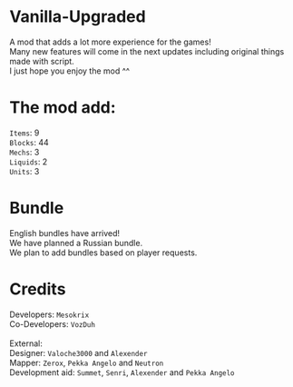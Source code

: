 # Vanilla-Upgraded
A mod that adds a lot more experience for the games!
<br>Many new features will come in the next updates including original things made with script.
<br>I just hope you enjoy the mod ^^

# The mod add: 
`Items`: 9
<br>`Blocks`: 44
<br>`Mechs`: 3
<br>`Liquids`: 2
<br>`Units`: 3

# Bundle 
English bundles have arrived! 
<br>We have planned a Russian bundle.
<br>We plan to add bundles based on player requests. 

# Credits 
Developers: `Mesokrix`
<br>Co-Developers: `VozDuh`
<br>
<br>External:
<br>Designer: `Valoche3000` and `Alexender`
<br>Mapper: `Zerox`, `Pekka Angelo` and `Neutron`
<br>Development aid: `Summet`, `Senri`, `Alexender` and `Pekka Angelo`

